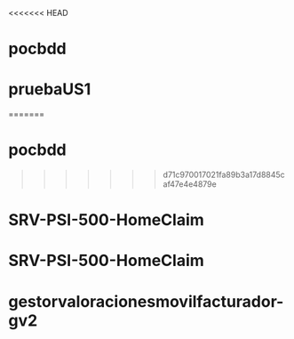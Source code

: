 <<<<<<< HEAD
# pocbdd
# pruebaUS1
=======
# pocbdd
>>>>>>> d71c970017021fa89b3a17d8845caf47e4e4879e
# SRV-PSI-500-HomeClaim
# SRV-PSI-500-HomeClaim
# gestorvaloracionesmovilfacturador-gv2
